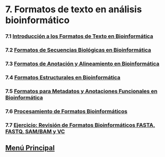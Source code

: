 # 7. Formatos de texto en análisis bioinformático
### 7.1 [Introducción a los Formatos de Texto en Bioinformática](./01_introduccionformatos.md)
### 7.2 [Formatos de Secuencias Biológicas en Bioinformática](./02_formatosbio.md)
### 7.3 [Formatos de Anotación y Alineamiento en Bioinformática](./03_anotacion.md)
### 7.4 [Formatos Estructurales en Bioinformática](./04_formatoestructural.md)
### 7.5 [Formatos para Metadatos y Anotaciones Funcionales en Bioinformática](./05_formatometadatos.md)
### 7.6 [Procesamiento de Formatos Bioinformáticos](./06_procesamiento.md)
### 7.7 [Ejercicio: Revisión de Formatos Bioinformáticos FASTA, FASTQ, SAM/BAM y VC](./07_ejercicioarchivobio.md)

## [Menú Principal](../../index.md)